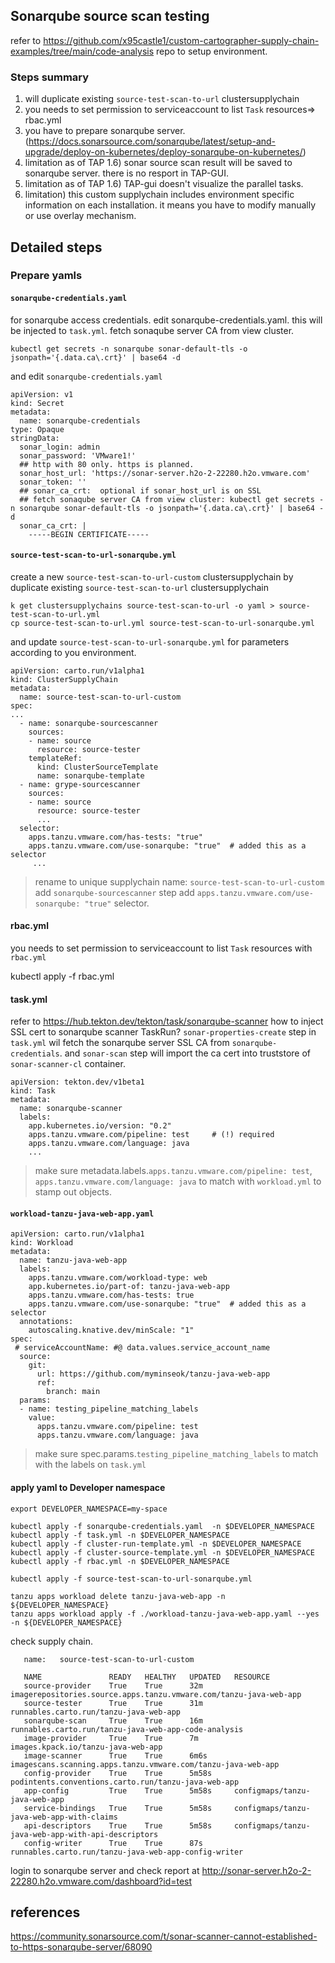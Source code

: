 ## Sonarqube source scan testing
refer to https://github.com/x95castle1/custom-cartographer-supply-chain-examples/tree/main/code-analysis repo to setup environment.

### Steps summary
1. will duplicate existing `source-test-scan-to-url` clustersupplychain 
2. you needs to set permission to serviceaccount to list `Task` resources=> rbac.yml
3. you have to prepare sonarqube server. (https://docs.sonarsource.com/sonarqube/latest/setup-and-upgrade/deploy-on-kubernetes/deploy-sonarqube-on-kubernetes/)
4. limitation as of TAP 1.6) sonar source scan result will be saved to sonarqube server. there is no resport in TAP-GUI.
5. limitation as of TAP 1.6) TAP-gui doesn't visualize the parallel tasks.
6. limitation) this custom supplychain includes environment specific information on each installation. it means you have to modify manually or use overlay mechanism.


## Detailed steps 

### Prepare yamls


#### `sonarqube-credentials.yaml`
for sonarqube access credentials. edit sonarqube-credentials.yaml. this will be injected to `task.yml`. 
fetch sonaqube server CA from view cluster.
```
kubectl get secrets -n sonarqube sonar-default-tls -o jsonpath='{.data.ca\.crt}' | base64 -d
```
and edit  `sonarqube-credentials.yaml`
```
apiVersion: v1
kind: Secret
metadata:
  name: sonarqube-credentials
type: Opaque
stringData:
  sonar_login: admin
  sonar_password: 'VMware1!'
  ## http with 80 only. https is planned.
  sonar_host_url: 'https://sonar-server.h2o-2-22280.h2o.vmware.com'
  sonar_token: ''
  ## sonar_ca_crt:  optional if sonar_host_url is on SSL
  ## fetch sonaqube server CA from view cluster: kubectl get secrets -n sonarqube sonar-default-tls -o jsonpath='{.data.ca\.crt}' | base64 -d
  sonar_ca_crt: |  
    -----BEGIN CERTIFICATE-----
```

#### `source-test-scan-to-url-sonarqube.yml`
create a new `source-test-scan-to-url-custom` clustersupplychain by duplicate existing `source-test-scan-to-url` clustersupplychain 
```
k get clustersupplychains source-test-scan-to-url -o yaml > source-test-scan-to-url.yml
cp source-test-scan-to-url.yml source-test-scan-to-url-sonarqube.yml
```
and update `source-test-scan-to-url-sonarqube.yml` for parameters according to you environment. 
```
apiVersion: carto.run/v1alpha1
kind: ClusterSupplyChain
metadata:
  name: source-test-scan-to-url-custom
spec:
...
  - name: sonarqube-sourcescanner
    sources:
    - name: source
      resource: source-tester
    templateRef:
      kind: ClusterSourceTemplate
      name: sonarqube-template
  - name: grype-sourcescanner
    sources:
    - name: source
      resource: source-tester
      ...  
  selector:
    apps.tanzu.vmware.com/has-tests: "true"
    apps.tanzu.vmware.com/use-sonarqube: "true"  # added this as a selector
     ...
```
> rename to unique supplychain name: `source-test-scan-to-url-custom`
> add `sonarqube-sourcescanner` step
> add `apps.tanzu.vmware.com/use-sonarqube: "true"` selector.


#### rbac.yml
you needs to set permission to serviceaccount to list `Task` resources with `rbac.yml`

kubectl apply -f rbac.yml

#### task.yml
refer to https://hub.tekton.dev/tekton/task/sonarqube-scanner
how to inject SSL cert to sonarqube scanner TaskRun? `sonar-properties-create` step in `task.yml` wil fetch the sonarqube server SSL CA from `sonarqube-credentials`. and `sonar-scan` step will import the ca cert into truststore of `sonar-scanner-cl` container.
```
apiVersion: tekton.dev/v1beta1
kind: Task
metadata:
  name: sonarqube-scanner
  labels:
    app.kubernetes.io/version: "0.2"
    apps.tanzu.vmware.com/pipeline: test     # (!) required
    apps.tanzu.vmware.com/language: java
    ...
```
> make sure metadata.labels.`apps.tanzu.vmware.com/pipeline: test`, `apps.tanzu.vmware.com/language: java` to match with `workload.yml` to stamp out objects. 


#### `workload-tanzu-java-web-app.yaml`

```
apiVersion: carto.run/v1alpha1
kind: Workload
metadata:
  name: tanzu-java-web-app
  labels:
    apps.tanzu.vmware.com/workload-type: web
    app.kubernetes.io/part-of: tanzu-java-web-app
    apps.tanzu.vmware.com/has-tests: true
    apps.tanzu.vmware.com/use-sonarqube: "true"  # added this as a selector
  annotations:
    autoscaling.knative.dev/minScale: "1"
spec:
 # serviceAccountName: #@ data.values.service_account_name
  source:
    git:
      url: https://github.com/myminseok/tanzu-java-web-app
      ref:
        branch: main
  params:
  - name: testing_pipeline_matching_labels
    value:
      apps.tanzu.vmware.com/pipeline: test
      apps.tanzu.vmware.com/language: java
```
> make sure spec.params.`testing_pipeline_matching_labels` to match with the labels on `task.yml`


#### apply yaml to Developer namespace

```
export DEVELOPER_NAMESPACE=my-space

kubectl apply -f sonarqube-credentials.yaml  -n $DEVELOPER_NAMESPACE
kubectl apply -f task.yml -n $DEVELOPER_NAMESPACE
kubectl apply -f cluster-run-template.yml -n $DEVELOPER_NAMESPACE
kubectl apply -f cluster-source-template.yml -n $DEVELOPER_NAMESPACE
kubectl apply -f rbac.yml -n $DEVELOPER_NAMESPACE

kubectl apply -f source-test-scan-to-url-sonarqube.yml 

tanzu apps workload delete tanzu-java-web-app -n ${DEVELOPER_NAMESPACE} 
tanzu apps workload apply -f ./workload-tanzu-java-web-app.yaml --yes   -n ${DEVELOPER_NAMESPACE}
```

check supply chain.
```
   name:   source-test-scan-to-url-custom

   NAME               READY   HEALTHY   UPDATED   RESOURCE
   source-provider    True    True      32m       imagerepositories.source.apps.tanzu.vmware.com/tanzu-java-web-app
   source-tester      True    True      31m       runnables.carto.run/tanzu-java-web-app
   sonarqube-scan     True    True      16m       runnables.carto.run/tanzu-java-web-app-code-analysis
   image-provider     True    True      7m        images.kpack.io/tanzu-java-web-app
   image-scanner      True    True      6m6s      imagescans.scanning.apps.tanzu.vmware.com/tanzu-java-web-app
   config-provider    True    True      5m58s     podintents.conventions.carto.run/tanzu-java-web-app
   app-config         True    True      5m58s     configmaps/tanzu-java-web-app
   service-bindings   True    True      5m58s     configmaps/tanzu-java-web-app-with-claims
   api-descriptors    True    True      5m58s     configmaps/tanzu-java-web-app-with-api-descriptors
   config-writer      True    True      87s       runnables.carto.run/tanzu-java-web-app-config-writer

```

login to sonarqube server and check report at http://sonar-server.h2o-2-22280.h2o.vmware.com/dashboard?id=test



## references
https://community.sonarsource.com/t/sonar-scanner-cannot-established-to-https-sonarqube-server/68090
